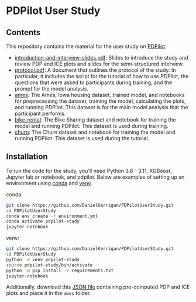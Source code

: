 # PDPilot User Study

## Contents

This repository contains the material for the user study on [PDPilot](https://github.com/DanielKerrigan/PDPilot).

- [introduction-and-interview-slides.pdf](https://github.com/DanielKerrigan/PDPilotUserStudy/blob/main/introduction-and-interview-slides.pdf): Slides to introduce the study and review PDP and ICE plots and slides for the semi-structured interview.
- [protocol.pdf](https://github.com/DanielKerrigan/PDPilotUserStudy/blob/main/protocol.pdf): A document that outlines the protocol of the study. In particular, it includes the script for the tutorial of how to use PDPilot, the questions that were asked to participants during training, and the prompt for the model analysis.
- [ames](https://github.com/DanielKerrigan/PDPilotUserStudy/tree/main/ames): The Ames, Iowa housing dataset, trained model, and notebooks for preprocessing the dataset, training the model, calculating the plots, and running PDPilot. This dataset is for the main model analysis that the participant performs.
- [bike-rental](https://github.com/DanielKerrigan/PDPilotUserStudy/tree/main/bike-rental): The Bike Sharing dataset and notebook for training the model and running PDPilot. This dataset is used during training.
- [churn](https://github.com/DanielKerrigan/PDPilotUserStudy/tree/main/churn): The Churn dataset and notebook for training the model and running PDPilot. This dataset is used during the tutorial.

## Installation

To run the code for the study, you'll need Python 3.8 - 3.11, XGBoost, Jupyter lab or notebook, and pdpilot. Below are examples of setting up an environment using [conda](https://docs.conda.io/en/latest/miniconda.html) and [venv](https://packaging.python.org/en/latest/guides/installing-using-pip-and-virtual-environments/#creating-a-virtual-environment).


conda:

```bash
git clone https://github.com/DanielKerrigan/PDPilotUserStudy.git
cd PDPilotUserStudy
conda env create -f environment.yml
conda activate pdpilot-study
jupyter-notebook
```

venv:

```bash
git clone https://github.com/DanielKerrigan/PDPilotUserStudy.git
cd PDPilotUserStudy
python -m venv pdpilot-study
source pdpilot-study/bin/activate
python -m pip install -r requirements.txt
jupyter-notebook
```

Additionally, download this [JSON file](https://drive.google.com/file/d/1tV77SUk9BKS9HpLOeok73eFLRmHVvuka/view?usp=sharing) containing pre-computed PDP and ICE plots and place it in the `ames` folder.
